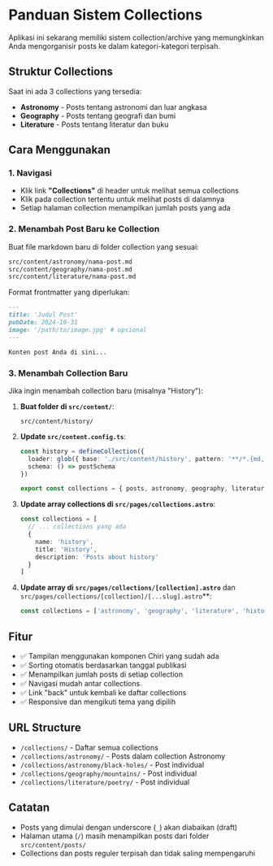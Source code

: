# Panduan Sistem Collections

Aplikasi ini sekarang memiliki sistem collection/archive yang memungkinkan Anda mengorganisir posts ke dalam kategori-kategori terpisah.

## Struktur Collections

Saat ini ada 3 collections yang tersedia:
- **Astronomy** - Posts tentang astronomi dan luar angkasa
- **Geography** - Posts tentang geografi dan bumi
- **Literature** - Posts tentang literatur dan buku

## Cara Menggunakan

### 1. Navigasi
- Klik link **"Collections"** di header untuk melihat semua collections
- Klik pada collection tertentu untuk melihat posts di dalamnya
- Setiap halaman collection menampilkan jumlah posts yang ada

### 2. Menambah Post Baru ke Collection

Buat file markdown baru di folder collection yang sesuai:

```bash
src/content/astronomy/nama-post.md
src/content/geography/nama-post.md
src/content/literature/nama-post.md
```

Format frontmatter yang diperlukan:

```markdown
---
title: 'Judul Post'
pubDate: 2024-10-31
image: '/path/to/image.jpg' # opsional
---

Konten post Anda di sini...
```

### 3. Menambah Collection Baru

Jika ingin menambah collection baru (misalnya "History"):

1. **Buat folder di `src/content/`**:
   ```
   src/content/history/
   ```

2. **Update `src/content.config.ts`**:
   ```typescript
   const history = defineCollection({
     loader: glob({ base: './src/content/history', pattern: '**/*.{md,mdx}' }),
     schema: () => postSchema
   })
   
   export const collections = { posts, astronomy, geography, literature, history, about }
   ```

3. **Update array collections di `src/pages/collections.astro`**:
   ```typescript
   const collections = [
     // ... collections yang ada
     {
       name: 'history',
       title: 'History',
       description: 'Posts about history'
     }
   ]
   ```

4. **Update array di `src/pages/collections/[collection].astro`** dan `src/pages/collections/[collection]/[...slug].astro`**:
   ```typescript
   const collections = ['astronomy', 'geography', 'literature', 'history'] as const
   ```

## Fitur

- ✅ Tampilan menggunakan komponen Chiri yang sudah ada
- ✅ Sorting otomatis berdasarkan tanggal publikasi
- ✅ Menampilkan jumlah posts di setiap collection
- ✅ Navigasi mudah antar collections
- ✅ Link "back" untuk kembali ke daftar collections
- ✅ Responsive dan mengikuti tema yang dipilih

## URL Structure

- `/collections/` - Daftar semua collections
- `/collections/astronomy/` - Posts dalam collection Astronomy
- `/collections/astronomy/black-holes/` - Post individual
- `/collections/geography/mountains/` - Post individual
- `/collections/literature/poetry/` - Post individual

## Catatan

- Posts yang dimulai dengan underscore (`_`) akan diabaikan (draft)
- Halaman utama (`/`) masih menampilkan posts dari folder `src/content/posts/`
- Collections dan posts reguler terpisah dan tidak saling mempengaruhi
